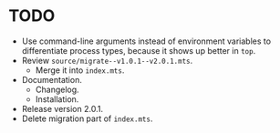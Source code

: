 # TODO

- Use command-line arguments instead of environment variables to differentiate process types, because it shows up better in `top`.
- Review `source/migrate--v1.0.1--v2.0.1.mts`.
  - Merge it into `index.mts`.
- Documentation.
  - Changelog.
  - Installation.
- Release version 2.0.1.
- Delete migration part of `index.mts`.
